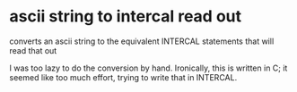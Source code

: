 # ascii string to intercal read out
converts an ascii string to the equivalent INTERCAL statements that will read that out

I was too lazy to do the conversion by hand. 
Ironically, this is written in C; it seemed like too much effort, trying to write that in INTERCAL.
